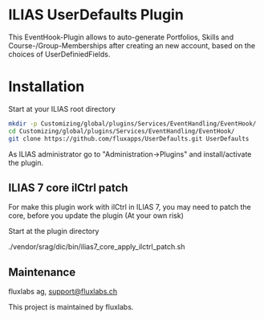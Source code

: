 ILIAS UserDefaults Plugin
=========================
This EventHook-Plugin allows to auto-generate Portfolios, Skills and Course-/Group-Memberships after creating an new account, based on the choices of UserDefiniedFields.

# Installation
Start at your ILIAS root directory
```bash
mkdir -p Customizing/global/plugins/Services/EventHandling/EventHook/
cd Customizing/global/plugins/Services/EventHandling/EventHook/
git clone https://github.com/fluxapps/UserDefaults.git UserDefaults
```
As ILIAS administrator go to "Administration->Plugins" and install/activate the plugin.

## ILIAS 7 core ilCtrl patch
For make this plugin work with ilCtrl in ILIAS 7, you may need to patch the core, before you update the plugin (At your own risk)

Start at the plugin directory

./vendor/srag/dic/bin/ilias7_core_apply_ilctrl_patch.sh

## Maintenance
fluxlabs ag, support@fluxlabs.ch

This project is maintained by fluxlabs. 
